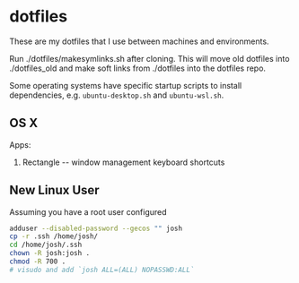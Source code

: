 dotfiles
========

These are my dotfiles that I use between machines and environments.

Run ./dotfiles/makesymlinks.sh after cloning.
This will move old dotfiles into ./dotfiles_old and make soft links from ./dotfiles into the dotfiles repo.

Some operating systems have specific startup scripts to install dependencies, e.g. `ubuntu-desktop.sh` and `ubuntu-wsl.sh`.

OS X
----
Apps:

1. Rectangle -- window management keyboard shortcuts

New Linux User
--------------

Assuming you have a root user configured

```bash
adduser --disabled-password --gecos "" josh
cp -r .ssh /home/josh/
cd /home/josh/.ssh
chown -R josh:josh .
chmod -R 700 .
# visudo and add `josh ALL=(ALL) NOPASSWD:ALL`
```
